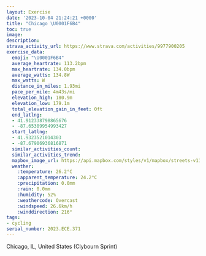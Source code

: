 ```yaml
---
layout: Exercise
date: '2023-10-04 21:24:21 +0000'
title: "Chicago \U0001F6B4"
toc: true
image:
description:
strava_activity_url: https://www.strava.com/activities/9977900205
exercise_data:
  emoji: "\U0001F6B4"
  average_heartrate: 113.2bpm
  max_heartrate: 134.0bpm
  average_watts: 134.8W
  max_watts: W
  distance_in_miles: 1.93mi
  pace_per_mile: 4m43s/mi
  elevation_high: 180.9m
  elevation_low: 179.1m
  total_elevation_gain_in_feet: 0ft
  end_latlng:
  - 41.912338798865676
  - -87.65309954993427
  start_latlng:
  - 41.9323521014303
  - -87.67906936816871
  similar_activities_count:
  similar_activities_trend:
  mapbox_image_url: https://api.mapbox.com/styles/v1/mapbox/streets-v11/static/path-5+787af2-1.0(qx%7C~F~ocvOb%40m%40z%40%7B%40hB%7BBjCwCl%40%7B%40pA_B%60BiBjDcEfCiD%7CIgNhBkCzAiC%7CA%7DB%60BoClJ%7BNz%40qAxA_Cd%40o%40h%40m%40fAsBfMsRl%40y%40bCuDlBaDhDiFnGcK),pin-s-s+e5b22e(-87.6776,41.93177),pin-s-f+89ae00(-87.65446999999998,41.914419999999986)/auto/800x800?access_token=pk.eyJ1Ijoiam9zaGJlY2ttYW4iLCJhIjoiY205eWR2aDd1MWZ6djJrbXc4a3M0bWZleiJ9.XiG9OWkNcZk2QzjJbxLB4A
  weather:
    :temperature: 26.2°C
    :apparent_temperature: 24.2°C
    :precipitation: 0.0mm
    :rain: 0.0mm
    :humidity: 52%
    :weathercode: Overcast
    :windspeed: 26.6km/h
    :winddirection: 216°
tags:
- cycling
serial_number: 2023.ECE.371
---
```

Chicago, IL, United States (Clybourn Sprint)
